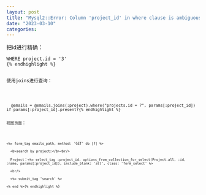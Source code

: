 ```yaml
---
layout: post
title: "Mysql2::Error: Column 'project_id' in where clause is ambiguous"
date: "2023-03-10"
categories: 
---
```

<p>把id进行精确：</p>

<pre>
<code>WHERE project.id = &#39;3&#39;
{% endhighlight %}

<p>使用joins进行查询：</p>

<pre>
<code>&nbsp; @emails = @emails.joins(:project).where(&quot;projects.id = ?&quot;, params[:project_id]) if params[:project_id].present?{% endhighlight %}

<p>视图页面：</p>

<pre>
<code>&lt;%= form_tag emails_path, method: &#39;GET&#39; do |f| %&gt;

&nbsp; &lt;b&gt;search by project:&lt;/b&gt;&lt;br/&gt;

&nbsp; Project：&lt;%= select_tag :project_id, options_from_collection_for_select(Project.all, :id, :name, params[:project_id]), include_blank: &#39;all&#39;, class: &#39;form_select&#39; %&gt;

&nbsp; &lt;br/&gt;

&nbsp; &lt;%= submit_tag &#39;search&#39; %&gt;

&lt;% end %&gt;{% endhighlight %}

<p>&nbsp;</p>

